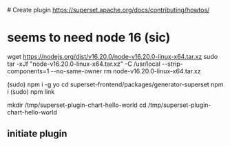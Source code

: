 # Create plugin
https://superset.apache.org/docs/contributing/howtos/

# seems to need node 16 (sic)
wget https://nodejs.org/dist/v16.20.0/node-v16.20.0-linux-x64.tar.xz
sudo tar -xJf "node-v16.20.0-linux-x64.tar.xz" -C /usr/local --strip-components=1 --no-same-owner
rm node-v16.20.0-linux-x64.tar.xz


(sudo) npm i -g yo
cd superset-frontend/packages/generator-superset
npm i
(sudo) npm link

mkdir /tmp/superset-plugin-chart-hello-world
cd /tmp/superset-plugin-chart-hello-world


## initiate plugin


